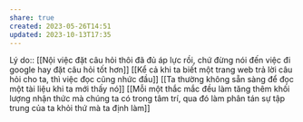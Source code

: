 ```yaml
---
share: true
created: 2023-05-26T14:51
updated: 2023-10-13T17:35
---
```

Lý do:: [[Nội việc đặt câu hỏi thôi đã đủ áp lực rồi, chứ đừng nói đến việc đi google hay đặt câu hỏi tốt hơn]]
[[Kể cả khi ta biết một trang web trả lời câu hỏi cho ta, thì việc đọc cũng nhức đầu]]
[[Ta thường không sẵn sàng để đọc một tài liệu khi ta mới thấy nó]]
[[Mỗi một thắc mắc đều làm tăng thêm khối lượng nhận thức mà chúng ta có trong tâm trí, qua đó làm phân tán sự tập trung của ta khỏi thứ mà ta định làm]]